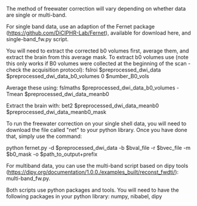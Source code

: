 The method of freewater correction will vary depending on whether data are single or multi-band.

For single band data, use an adaption of the Fernet package (https://github.com/DiCIPHR-Lab/Fernet), available for download here, and single-band_fw.py script. 

You will need to extract the corrected b0 volumes first, average them, and extract the brain from this average mask.
To extract b0 volumes use (note this only works if B0 volumes were collected at the beginning of the scan - check the acquisition protocol): 
fslroi $preprocessed_dwi_data $preprocessed_dwi_data_b0_volumes 0 $number_B0_vols 

Average these using: 
fslmaths $preprocessed_dwi_data_b0_volumes -Tmean $preprocessed_dwi_data_meanb0

Extract the brain with:
bet2 $preprocessed_dwi_data_meanb0 $preprocessed_dwi_data_meanb0_mask

To run the freewater correction on your single shell data, you will need to download the file called "net" to your python library. Once you have done that, simply use the command: 

python fernet.py -d $preprocessed_dwi_data -b $bval_file -r $bvec_file -m $b0_mask -o $path_to_output+prefix

For multiband data, you can use the multi-band script based on dipy tools (https://dipy.org/documentation/1.0.0./examples_built/reconst_fwdti/): multi-band_fw.py.

Both scripts use python packages and tools. You will need to have the following packages in your python library:
numpy, nibabel, dipy

